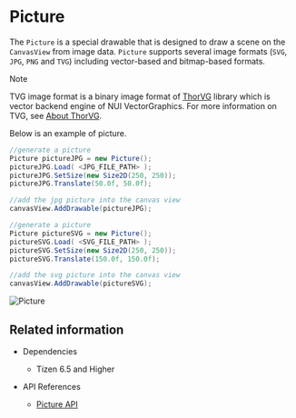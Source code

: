 # Picture
The `Picture` is a special drawable that is designed to draw a scene on the `CanvasView` from image data.
`Picture` supports several image formats (`SVG`, `JPG`, `PNG` and `TVG`) including vector-based and bitmap-based formats.

> [!NOTE]
> TVG image format is a binary image format of [ThorVG](https://www.thorvg.org) library which is vector backend engine of NUI VectorGraphics. For more information on TVG, see [About ThorVG](https://www.thorvg.org/about).

Below is an example of picture.

```cs
//generate a picture
Picture pictureJPG = new Picture();
pictureJPG.Load( <JPG_FILE_PATH> );
pictureJPG.SetSize(new Size2D(250, 250));
pictureJPG.Translate(50.0f, 50.0f);

//add the jpg picture into the canvas view
canvasView.AddDrawable(pictureJPG);

//generate a picture
Picture pictureSVG = new Picture();
pictureSVG.Load( <SVG_FILE_PATH> );
pictureSVG.SetSize(new Size2D(250, 250));
pictureSVG.Translate(150.0f, 150.0f);

//add the svg picture into the canvas view
canvasView.AddDrawable(pictureSVG);
```

![Picture](./media/vectorgraphics_picture.png)


## Related information
- Dependencies
  -   Tizen 6.5 and Higher

- API References
  - [Picture API](/application/dotnet/api/TizenFX/latest/api/Tizen.NUI.BaseComponents.VectorGraphics.Picture.html)

